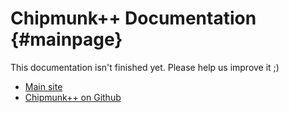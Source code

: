 Chipmunk++ Documentation                         {#mainpage}
========================

This documentation isn't finished yet. Please help us improve it ;)

* [Main site](http://jhasse.github.com/chipmunkpp)
* [Chipmunk++ on Github](http://github.com/jhasse/chipmunkpp)

